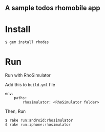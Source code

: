 A sample todos rhomobile app
---

Install
===

```
$ gem install rhodes
```

Run
===

Run with RhoSimulator


Add this to `build.yml` file

```
env:
    paths:
        rhosimulator: <RhoSimulator folder>
```

Then, Run

```
$ rake run:android:rhosimulator 
$ rake run:iphone:rhosimulator
```
